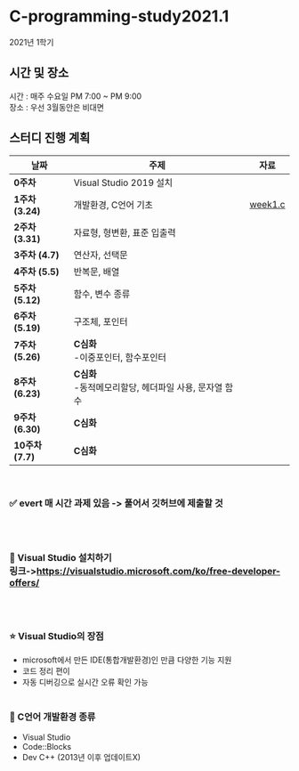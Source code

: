 # C-programming-study2021.1

2021년 1학기
## 시간 및 장소
시간 : 매주 수요일 PM 7:00 ~ PM 9:00
<br>장소 : 우선 3월동안은 비대면
## 스터디 진행 계획
| 날짜 | 주제 | 자료 |
|------|------|------|
| **0주차** | Visual Studio 2019 설치 |
| **1주차 (3.24)** | 개발환경, C언어 기초 |[week1.c](https://github.com/gnbhub/GnBCprogramming-2021/blob/main/lecturenote/week1.c)|
| **2주차 (3.31)** | 자료형, 형변환, 표준 입출력 |
| **3주차 (4.7)** | 연산자, 선택문 |
| **4주차 (5.5)** | 반복문, 배열 |
| **5주차 (5.12)** | 함수, 변수 종류 |
| **6주차 (5.19)** | 구조체, 포인터 |
| **7주차 (5.26)** | **C심화**<br>-이중포인터, 함수포인터 |
| **8주차 (6.23)** | **C심화**<br>-동적메모리할당, 헤더파일 사용, 문자열 함수 |
| **9주차 (6.30)** | **C심화** |
| **10주차 (7.7)** | **C심화** |
<br>

### ✅ evert 매 시간 과제 있음 -> 풀어서 깃허브에 제출할 것
<br><br>
### 📌 Visual Studio 설치하기<br>링크->https://visualstudio.microsoft.com/ko/free-developer-offers/
<br><br>
### ⭐ Visual Studio의 장점<br>
- microsoft에서 만든 IDE(통합개발환경)인 만큼 다양한 기능 지원<br>
- 코드 정리 편이<br>
- 자동 디버깅으로 실시간 오류 확인 가능<br><br>
### 📌 C언어 개발환경 종류<br>
- Visual Studio<br>
- Code::Blocks<br>
- Dev C++ (2013년 이후 업데이트X)
